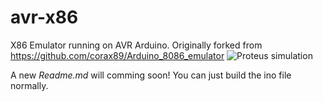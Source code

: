 # avr-x86
X86 Emulator running on AVR Arduino. Originally forked from https://github.com/corax89/Arduino_8086_emulator
![Proteus simulation](https://user-images.githubusercontent.com/68118236/112129528-1415f400-8bfa-11eb-93f2-7bdf84fe7214.png)

A new *Readme.md* will comming soon! You can just build the ino file normally.
